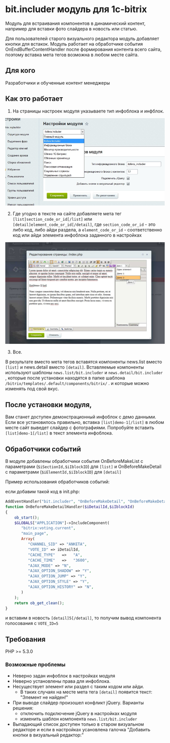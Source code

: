 # bit.includer модуль для 1c-bitrix

Модуль для встраивания компонентов в динамический контент, например для вставки фото слайдера в новость или статью.

Для пользователей старого визуального редактора модуль добавляет кнопки для встакок.
Модуль работает на обработчике события OnEndBufferContentHandler после формирования контента всего сайта,
поэтому вставка мета тегов возможна в любом месте сайта.

## Для кого
Разработчики и обученные контент менеджеры

## Как это работает
1) На страницы настроек модуля указываете тип инфоблока и инфблок.

![Настройки](help/options.jpg)

2) Где угодно в тексте на сайте добавляете мета тег `[list]section_code_or_id[/list]` или `[detail]element_code_or_id[/detail]`,
где `section_code_or_id` - это либо код, либо айди раздела, а `element_code_or_id` - соответственно код или айди элемента инфоблока заданного в настройках

![Визуальный редактор](help/visual_editor.jpg)

3) Все.

В результате вместо мета тегов вставятся компоненты news.list вместо `[list]` и news.detail вместо `[detail]`.
Вставляемые компоненты используют шаблоны `news.list/bit.includer` и `news.detail/bit.includer` ,
которые после установки находятся в папке шаблона `/bitrix/templates/.default/components/bitrix/` .
и которые можно изменять под свой вкус.

## После установки модуля, 
Вам станет доступен демонстрационный инфоблок с демо данными.  Если все установилось правильно, вставка `[list]demo-1[/list]` в любом месте сайт выведет слайдер с фотографиями.
Попробуйте вставить `[list]demo-1[/list]` в текст элемента инфоблока.

## Обработчики событий
В модуле добавлены обработчики события OnBeforeMakeList с параметрами (`$iSectionId,$iIblockID`) для `[list]` и OnBeforeMakeDetail с параметрами (`$iElementId,$iIblockID`) для `[detail]`

Пример использования обработчиков событий:

если добавим такой код в init.php:

```php
AddEventHandler("bit.includer", "OnBeforeMakeDetail", "OnBeforeMakeDetailHandler");
function OnBeforeMakeDetailHandler($iDetailId,$iIblockId)
{
    ob_start();
	$GLOBALS["APPLICATION"]->IncludeComponent(
	   "bitrix:voting.current",
	   "main_page",
	   Array(
		  "CHANNEL_SID" => "ANKETA",
		  "VOTE_ID" => iDetailId,
		  "CACHE_TYPE"   =>   "A",
		  "CACHE_TIME"   =>   "3600",
		  "AJAX_MODE" => "N",
		  "AJAX_OPTION_SHADOW" => "Y",
		  "AJAX_OPTION_JUMP" => "Y",
		  "AJAX_OPTION_STYLE" => "Y",
		  "AJAX_OPTION_HISTORY" => "N",
	   )
	);
	return ob_get_clean();
}
```

и вставим в новость `[detail]5[/detail]`, то получим вывод компонента голосования c `VOTE_ID=5`

## Требования
 РHP >= 5.3.0

### Возможные проблемы
* Неверно задан инфоблок в настройках модуля
* Неверно установлены права для инфоблока.
* Несуществует элемент или раздел с таким кодом или айди.
    + В таких случаях на месте мета тега `[detail]` появится текст: "Элемент не найден!"
* При выводе слайдер произошел конфликт jQuery. Варианты решения:
	+ отключить подключение jQuery в настройках модуля
	+ изменить шаблон компонента `news.list/bit.includer`
* Выпадающий список доступен только в старом визуальном редакторе и если в настройках усановлена галочка "Добавить кнопки в визуальный редактор:"
